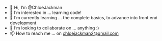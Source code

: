 - 👋 Hi, I’m @ChloeJackman
- 👀 I’m interested in ... learning code!
- 🌱 I’m currently learning ... the complete basics, to advance into front end development
- 💞️ I’m looking to collaborate on ... anything :)
- 📫 How to reach me ... on chloejackman2@gmail.com

<!---
ChloeJackman/ChloeJackman is a ✨ special ✨ repository because its `README.md` (this file) appears on your GitHub profile.
You can click the Preview link to take a look at your changes.
--->
